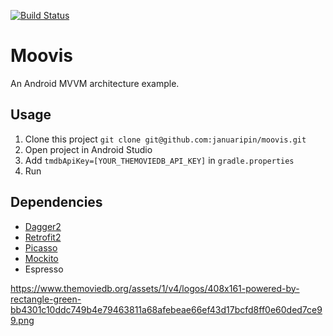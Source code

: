 [![Build Status](https://travis-ci.org/januaripin/moovis.svg?branch=master)](https://travis-ci.org/januaripin/moovis)

# Moovis
An Android MVVM architecture example.

## Usage
1. Clone this project `git clone git@github.com:januaripin/moovis.git`
2. Open project in Android Studio
3. Add `tmdbApiKey=[YOUR_THEMOVIEDB_API_KEY]` in `gradle.properties` 
4. Run

## Dependencies
- [Dagger2](https://google.github.io/dagger/)
- [Retrofit2](https://square.github.io/retrofit/)
- [Picasso](http://square.github.io/picasso/)
- [Mockito](https://github.com/mockito/mockito)
- Espresso

https://www.themoviedb.org/assets/1/v4/logos/408x161-powered-by-rectangle-green-bb4301c10ddc749b4e79463811a68afebeae66ef43d17bcfd8ff0e60ded7ce99.png
